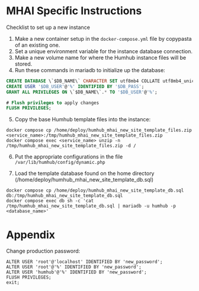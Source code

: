 # MHAI Specific Instructions

Checklist to set up a new instance
1. Make a new container setup in the `docker-compose.yml` file by copypasta of an existing one. 
2. Set a unique environment variable for the instance database connection.
3. Make a new volume name for where the Humhub instance files will be stored. 
4. Run these commands in mariadb to initialize up the database:

```sql
CREATE DATABASE \`$DB_NAME\` CHARACTER SET utf8mb4 COLLATE utf8mb4_unicode_ci;
CREATE USER '$DB_USER'@'%' IDENTIFIED BY '$DB_PASS';
GRANT ALL PRIVILEGES ON \`$DB_NAME\`.* TO '$DB_USER'@'%';

# Flush privileges to apply changes
FLUSH PRIVILEGES;
``` 
5. Copy the base Humhub template files into the instance:
```
docker compose cp /home/deploy/humhub_mhai_new_site_template_files.zip <service_name>:/tmp/humhub_mhai_new_site_template_files.zip
docker compose exec <service_name> unzip -n /tmp/humhub_mhai_new_site_template_files.zip -d /
```

6. Put the appropriate configurations in the file `/var/lib/humhub/config/dynamic.php`
 
7. Load the template database found on the home directory (/home/deploy/humhub_mhai_new_site_template_db.sql)
```
docker compose cp /home/deploy/humhub_mhai_new_site_template_db.sql db:/tmp/humhub_mhai_new_site_template_db.sql
docker compose exec db sh -c 'cat /tmp/humhub_mhai_new_site_template_db.sql | mariadb -u humhub -p <database_name>'
```

# Appendix

Change production password:
```
ALTER USER 'root'@'localhost' IDENTIFIED BY 'new_password';
ALTER USER 'root'@'%' IDENTIFIED BY 'new_password';
ALTER USER 'humhub'@'%' IDENTIFIED BY 'new_password';
FLUSH PRIVILEGES;
exit;
```
 